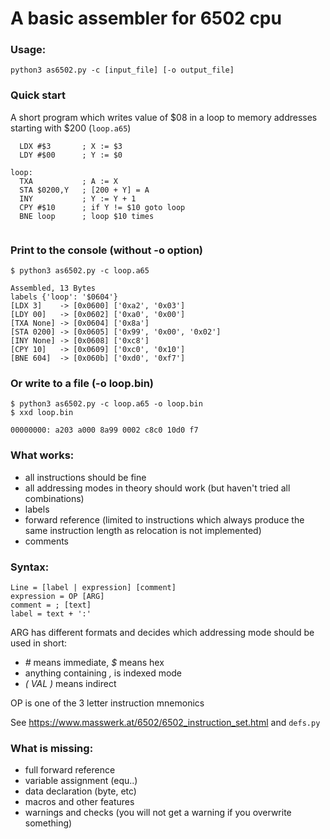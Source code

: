 # A basic assembler for 6502 cpu

### Usage:
```
python3 as6502.py -c [input_file] [-o output_file]
```

### Quick start

A short program which writes value of $08 in a loop to memory addresses starting with $200 (`loop.a65`)

```
  LDX #$3       ; X := $3
  LDY #$00      ; Y := $0
  
loop:
  TXA           ; A := X
  STA $0200,Y   ; [200 + Y] = A
  INY           ; Y := Y + 1
  CPY #$10      ; if Y != $10 goto loop
  BNE loop      ; loop $10 times
  
```

### Print to the console (without -o option)

```
$ python3 as6502.py -c loop.a65
```

```
Assembled, 13 Bytes
labels {'loop': '$0604'}
[LDX 3]    -> [0x0600] ['0xa2', '0x03']
[LDY 00]   -> [0x0602] ['0xa0', '0x00']
[TXA None] -> [0x0604] ['0x8a']
[STA 0200] -> [0x0605] ['0x99', '0x00', '0x02']
[INY None] -> [0x0608] ['0xc8']
[CPY 10]   -> [0x0609] ['0xc0', '0x10']
[BNE 604]  -> [0x060b] ['0xd0', '0xf7']
```

### Or write to a file (-o loop.bin)

```
$ python3 as6502.py -c loop.a65 -o loop.bin
$ xxd loop.bin
```

```
00000000: a203 a000 8a99 0002 c8c0 10d0 f7
```

### What works:
- all instructions should be fine
- all addressing modes in theory should work (but haven't tried all combinations)
- labels
- forward reference (limited to instructions which always produce the same instruction length as relocation is not implemented)
- comments

### Syntax:
```
Line = [label | expression] [comment]
expression = OP [ARG]
comment = ; [text]
label = text + ':'
```

ARG has different formats and decides which addressing mode should be used
in short:

- *#* means immediate, *$* means hex
- anything containing *,* is indexed mode
- *( VAL )* means indirect

OP is one of the 3 letter instruction mnemonics

See https://www.masswerk.at/6502/6502_instruction_set.html
and `defs.py`

### What is missing:
- full forward reference
- variable assignment (equ..)
- data declaration (byte, etc)
- macros and other features
- warnings and checks (you will not get a warning if you overwrite something)
